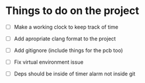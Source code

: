 # Things to do on the project
- [ ] Make a working clock to keep track of time
- [ ] Add apropriate clang format to the project
- [ ] Add gitignore (include things for the pcb too)
- [ ] Fix virtual environment issue
- [ ] Deps should be inside of timer alarm not  inside git



